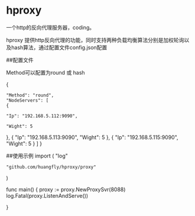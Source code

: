 # hproxy
一个http的反向代理服务器，coding。

hproxy 提供http反向代理的功能，同时支持两种负载均衡算法分别是加权轮询以及hash算法，通过配置文件config.json配置

##配置文件

Method可以配置为round 或 hash

{

	"Method": "round", 
	"NodeServers": [
	{

	"Ip": "192.168.5.112:9090", 

	"Wight": 5
}, 
{
"Ip": "192.168.5.113:9090", 
"Wight": 5
}, 
{
"Ip": "192.168.5.115:9090", 
"Wight": 5
}
]
}

##使用示例
import (
	"log"

	"github.com/huangfly/hproxy/proxy"
)

func main() {
	proxy := proxy.NewProxySvr(8088)
	log.Fatal(proxy.ListenAndServe())

}